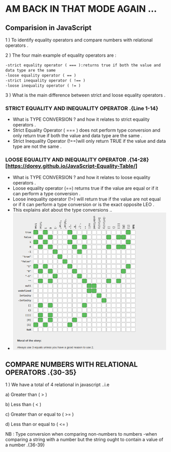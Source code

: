 # AM BACK IN THAT MODE AGAIN ...

## Comparision in JavaScript

1 ) To identify equality operators and compare numbers with relational operators .

2 ) The four main example of equality operators are :

    -strict equality operator ( === ):returns true if both the value and data type are the same 
    -loose equality operator ( == )
    -strict inequality operator ( !== )
    -loose inequality operator ( != )

3 ) What is the main difference between strict and loose equality operators .

### STRICT EQUALITY AND INEQUALITY OPERATOR .{Line 1-14}

- What is TYPE CONVERSION ? and how it relates to strict equality operators .
- Strict Equality Operator ( === ) does not perform type conversion and only return true if both the value and data type are the same .
- Strict Inequality Operator (!==)will only return TRUE if the value and data type are not the same .
  
### LOOSE EQUALITY AND INEQUALITY OPERATOR .{14-28} [https://dorey.github.io/JavaScript-Equality-Table/]

- What is TYPE CONVERSION ? and how it relates to loose equality operators .
- Loose equality operator (==) returns true if the value are equal or if it can perform a type conversion .
- Loose inequality operator (!=) will return true if the value are not equal or if it can perform a type conversion or is the exact opposite LEO .    
- This explains alot about the type conversions ..
- ![alt text](image-1.png)   

## COMPARE NUMBERS WITH RELATIONAL OPERATORS .{30-35}
1 ) We have a total of 4 relational in javascript ..i.e
   
   a) Greater than ( > )

   b) Less than ( < )

   c) Greater than or equal to ( >= )

   d) Less than or equal to ( <= )

NB : Type conversion when comparing non-numbers to numbers 
   -when comparing a string with a number but the string ought to contain a value of a number .{36-39}
